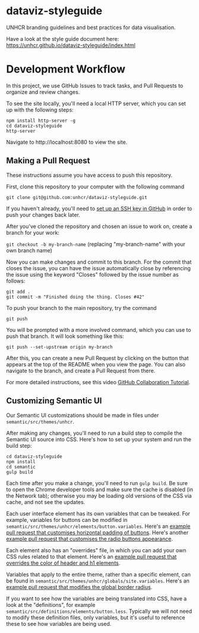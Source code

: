 # dataviz-styleguide
UNHCR branding guidelines and best practices for data visualisation. 

Have a look at the style guide document here: https://unhcr.github.io/dataviz-styleguide/index.html

# Development Workflow

In this project, we use GitHub Issues to track tasks, and Pull Requests to organize and review changes.

To see the site locally, you'll need a local HTTP server, which you can set up with the following steps:

```
npm install http-server -g
cd dataviz-styleguide
http-server
```

Navigate to http://localhost:8080 to view the site.

## Making a Pull Request

These instructions assume you have access to push this repository.

First, clone this repository to your computer with the following command

`git clone git@github.com:unhcr/dataviz-styleguide.git`

If you haven't already, you'll need to [set up an SSH key in GitHub](https://help.github.com/articles/adding-a-new-ssh-key-to-your-github-account/) in order to push your changes back later.

After you've cloned the repository and chosen an issue to work on, create a branch for your work:

`git checkout -b my-branch-name` (replacing "my-branch-name" with your own branch name)

Now you can make changes and commit to this branch. For the commit that closes the issue, you can have the issue automatically close by referencing the issue using the keyword "Closes" followed by the issue number as follows:

```
git add .
git commit -m "Finished doing the thing. Closes #42"
```

To push your branch to the main repository, try the command

`git push`

You will be prompted with a more involved command, which you can use to push that branch. It will look something like this:

`git push --set-upstream origin my-branch`

After this, you can create a new Pull Request by clicking on the button that appears at the top of the README when you view the page. You can also navigate to the branch, and create a Pull Request from there.

For more detailed instructions, see this video [GitHub Collaboration Tutorial](https://www.youtube.com/watch?v=jLWZaFzPS6Q).

## Customizing Semantic UI

Our Semantic UI customizations should be made in files under `semantic/src/themes/unhcr`.

After making any changes, you'll need to run a build step to compile the Semantic UI source into CSS. Here's how to set up your system and run the build step:

```
cd dataviz-styleguide
npm install
cd semantic
gulp build
```

Each time after you make a change, you'll need to run `gulp build`. Be sure to open the Chrome developer tools and make sure the cache is disabled (in the Network tab); otherwise you may be loading old versions of the CSS via cache, and not see the updates.

Each user interface element has its own variables that can be tweaked. For example, variables for buttons can be modified in `semantic/src/themes/unhcr/elements/button.variables`. Here's an [example pull request that customises horizontal padding of buttons](https://github.com/unhcr/dataviz-styleguide/pull/65/files#diff-9407611038769d05929dc94fd85bb090R19). Here's another [example pull request that customises the radio buttons appearance](https://github.com/unhcr/dataviz-styleguide/pull/54/files#diff-36a058ed3b22a726f7b396d03f3b5400R11).

Each element also has an "overrides" file, in which you can add your own CSS rules related to that element. Here's an [example pull request that overrides the color of header and h1 elements](https://github.com/unhcr/dataviz-styleguide/pull/65/files#diff-9e65d7a27b59b21f3bdaf6a590bfaba6R9).

Variables that apply to the entire theme, rather than a specific element, can be found in `semantic/src/themes/unhcr/globals/site.variables`. Here's an [example pull request that modifies the global border radius](https://github.com/unhcr/dataviz-styleguide/pull/53/files).

If you want to see how the variables are being translated into CSS, have a look at the "definitions", for example `semantic/src/definitions/elements/button.less`. Typically we will not need to modify these definition files, only variables, but it's useful to reference these to see how variables are being used.
